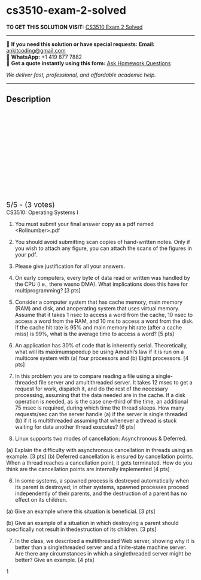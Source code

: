 # cs3510-exam-2-solved
**TO GET THIS SOLUTION VISIT:** [CS3510 Exam 2 Solved](https://www.ankitcodinghub.com/product/cs3510-roll-num-3/)


---

📩 **If you need this solution or have special requests:** **Email:** ankitcoding@gmail.com  
📱 **WhatsApp:** +1 419 877 7882  
📄 **Get a quote instantly using this form:** [Ask Homework Questions](https://www.ankitcodinghub.com/services/ask-homework-questions/)

*We deliver fast, professional, and affordable academic help.*

---

<h2>Description</h2>



<div class="kk-star-ratings kksr-auto kksr-align-center kksr-valign-top" data-payload="{&quot;align&quot;:&quot;center&quot;,&quot;id&quot;:&quot;121124&quot;,&quot;slug&quot;:&quot;default&quot;,&quot;valign&quot;:&quot;top&quot;,&quot;ignore&quot;:&quot;&quot;,&quot;reference&quot;:&quot;auto&quot;,&quot;class&quot;:&quot;&quot;,&quot;count&quot;:&quot;3&quot;,&quot;legendonly&quot;:&quot;&quot;,&quot;readonly&quot;:&quot;&quot;,&quot;score&quot;:&quot;5&quot;,&quot;starsonly&quot;:&quot;&quot;,&quot;best&quot;:&quot;5&quot;,&quot;gap&quot;:&quot;4&quot;,&quot;greet&quot;:&quot;Rate this product&quot;,&quot;legend&quot;:&quot;5\/5 - (3 votes)&quot;,&quot;size&quot;:&quot;24&quot;,&quot;title&quot;:&quot;CS3510 Exam 2 Solved&quot;,&quot;width&quot;:&quot;138&quot;,&quot;_legend&quot;:&quot;{score}\/{best} - ({count} {votes})&quot;,&quot;font_factor&quot;:&quot;1.25&quot;}">

<div class="kksr-stars">

<div class="kksr-stars-inactive">
            <div class="kksr-star" data-star="1" style="padding-right: 4px">


<div class="kksr-icon" style="width: 24px; height: 24px;"></div>
        </div>
            <div class="kksr-star" data-star="2" style="padding-right: 4px">


<div class="kksr-icon" style="width: 24px; height: 24px;"></div>
        </div>
            <div class="kksr-star" data-star="3" style="padding-right: 4px">


<div class="kksr-icon" style="width: 24px; height: 24px;"></div>
        </div>
            <div class="kksr-star" data-star="4" style="padding-right: 4px">


<div class="kksr-icon" style="width: 24px; height: 24px;"></div>
        </div>
            <div class="kksr-star" data-star="5" style="padding-right: 4px">


<div class="kksr-icon" style="width: 24px; height: 24px;"></div>
        </div>
    </div>

<div class="kksr-stars-active" style="width: 138px;">
            <div class="kksr-star" style="padding-right: 4px">


<div class="kksr-icon" style="width: 24px; height: 24px;"></div>
        </div>
            <div class="kksr-star" style="padding-right: 4px">


<div class="kksr-icon" style="width: 24px; height: 24px;"></div>
        </div>
            <div class="kksr-star" style="padding-right: 4px">


<div class="kksr-icon" style="width: 24px; height: 24px;"></div>
        </div>
            <div class="kksr-star" style="padding-right: 4px">


<div class="kksr-icon" style="width: 24px; height: 24px;"></div>
        </div>
            <div class="kksr-star" style="padding-right: 4px">


<div class="kksr-icon" style="width: 24px; height: 24px;"></div>
        </div>
    </div>
</div>


<div class="kksr-legend" style="font-size: 19.2px;">
            5/5 - (3 votes)    </div>
    </div>
CS3510: Operating Systems I

1. You must submit your final answer copy as a pdf named &lt;Rollnumber&gt;.pdf

2. You should avoid submitting scan copies of hand-written notes. Only if you wish to attach any figure, you can attach the scans of the figures in your pdf.

3. Please give justification for all your answers.

1. On early computers, every byte of data read or written was handled by the CPU (i.e., there wasno DMA). What implications does this have for multiprogramming? [3 pts]

2. Consider a computer system that has cache memory, main memory (RAM) and disk, and anoperating system that uses virtual memory. Assume that it takes 1 nsec to access a word from the cache, 10 nsec to access a word from the RAM, and 10 ms to access a word from the disk. If the cache hit rate is 95% and main memory hit rate (after a cache miss) is 99%, what is the average time to access a word? [5 pts]

3. An application has 30% of code that is inherently serial. Theoretically, what will its maximumspeedup be using Amdahl’s law if it is run on a multicore system with (a) four processors and (b) Eight processors. [4 pts]

4. In this problem you are to compare reading a file using a single-threaded file server and amultithreaded server. It takes 12 msec to get a request for work, dispatch it, and do the rest of the necessary processing, assuming that the data needed are in the cache. If a disk operation is needed, as is the case one-third of the time, an additional 75 msec is required, during which time the thread sleeps. How many requests/sec can the server handle (a) if the server is single threaded (b) if it is multithreaded assuming that whenever a thread is stuck waiting for data another thread executes? [6 pts]

5. Linux supports two modes of cancellation: Asynchronous &amp; Deferred.

(a) Explain the difficulty with asynchronous cancellation in threads using an example. [3 pts] (b) Deferred cancellation is ensured by cancellation points. When a thread reaches a cancellation point, it gets terminated. How do you think are the cancellation points are internally implemented [4 pts]

6. In some systems, a spawned process is destroyed automatically when its parent is destroyed; in other systems, spawned processes proceed independently of their parents, and the destruction of a parent has no effect on its children.

(a) Give an example where this situation is beneficial. [3 pts]

(b) Give an example of a situation in which destroying a parent should specifically not result in thedestruction of its children. [3 pts]

7. In the class, we described a multithreaded Web server, showing why it is better than a singlethreaded server and a finite-state machine server. Are there any circumstances in which a singlethreaded server might be better? Give an example. [4 pts]

1
